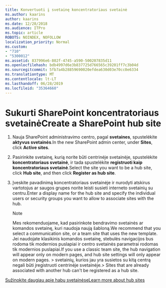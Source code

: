 ```yaml
---
title: Konvertuoti į svetainę koncentratoriaus svetainė
ms.author: kaarins
author: kaarins
ms.date: 12/28/2018
ms.audience: ITPro
ms.topic: article
ROBOTS: NOINDEX, NOFOLLOW
localization_priority: Normal
ms.custom:
- "710"
- "5300012"
ms.assetid: 837996e6-802f-4745-a590-500207835d11
ms.openlocfilehash: bdb4997d6e3b837725d766565c39201ff7c3b04d
ms.sourcegitcommit: 5fb7a4b28859690020efdea630d03e70cc0e6334
ms.translationtype: MT
ms.contentlocale: lt-LT
ms.lasthandoff: 06/28/2019
ms.locfileid: "35364660"
---
```

# <a name="create-a-sharepoint-hub-site"></a><span data-ttu-id="b28cd-102">Sukurti SharePoint koncentratoriaus svetainė</span><span class="sxs-lookup"><span data-stu-id="b28cd-102">Create a SharePoint hub site</span></span>

1. <span data-ttu-id="b28cd-103">Nauja SharePoint administravimo centro, pagal **svetaines**, spustelėkite **aktyvus svetainės**.</span><span class="sxs-lookup"><span data-stu-id="b28cd-103">In the new SharePoint admin center, under **Sites**, click **Active sites**.</span></span>

2. <span data-ttu-id="b28cd-104">Pasirinkite svetainę, kurią norite būti centrinėje svetainėje, spustelėkite **koncentratoriaus svetainė**, ir tada spustelėkite **registruoti kaip koncentratoriaus svetainė**.</span><span class="sxs-lookup"><span data-stu-id="b28cd-104">Select the site you want to be a hub site, click **Hub site**, and then click **Register as hub site**.</span></span>

3. <span data-ttu-id="b28cd-105">Įveskite pavadinimą koncentratoriaus svetainėje ir nurodyti atskirus vartotojus ar saugos grupes norite leisti susieti interneto svetainių su centru.</span><span class="sxs-lookup"><span data-stu-id="b28cd-105">Enter a display name for the hub site and specify the individual users or security groups you want to allow to associate sites with the hub.</span></span>

    > [!NOTE]
    >  <span data-ttu-id="b28cd-106">Mes rekomenduojame, kad pasirinkote bendravimo svetainės ar komandos svetainę, kuri naudoja naują šabloną.</span><span class="sxs-lookup"><span data-stu-id="b28cd-106">We recommend that you select a communication site, or a team site that uses the new template.</span></span> <span data-ttu-id="b28cd-107">Jei naudojate klasikinis komandos svetainę, stebulės navigacijos bus rodoma tik modernios puslapiai ir centro svetainės parametrai rodomas tik modernios puslapiai.</span><span class="sxs-lookup"><span data-stu-id="b28cd-107">If you use a classic team site, the hub navigation will appear only on modern pages, and hub site settings will only appear on modern pages.</span></span> <span data-ttu-id="b28cd-108">> svetainių, kurios jau yra susietos su kitą centrą negali būti įregistruoti centrinėje svetainėje.</span><span class="sxs-lookup"><span data-stu-id="b28cd-108">>  Sites that are already associated with another hub can't be registered as a hub site.</span></span>
  
[<span data-ttu-id="b28cd-109">Sužinokite daugiau apie habų svetainėse</span><span class="sxs-lookup"><span data-stu-id="b28cd-109">Learn more about hub sites</span></span>](https://go.microsoft.com/fwlink/?linkid=869149)
  